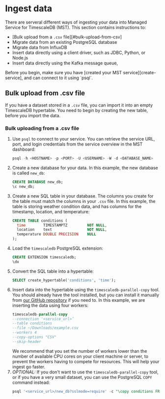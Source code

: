 # Ingest data
There are serveral different ways of ingesting your data into Managed Service for TimescaleDB (MST). This section contains instructions to:
*   [Bulk upload from a `.csv` file][#bulk-upload-from-csv]
*   Migrate data from an existing PostgreSQL database
*   Migrate data from InfluxDB
*   Insert data directly using a client driver, such as JDBC, Python, or Node.js
*   Insert data directly using the Kafka message queue,

<highlight type="important">
Before you begin, make sure you have [created your MST service][create-service], and can connect to it using `psql`.
</highlight>

## Bulk upload from .csv file
If you have a dataset stored in a `.csv` file, you can import it into an empty
TimescaleDB hypertable. You need to begin by creating the new table, before you
import the data.

### Bulk uploading from a .csv file
1.  Use `psql` to connect to your service. You can retrieve the service URL,
    port, and login credentials from the service overview in the MST dashboard:
    ```sql
    psql -h <HOSTNAME> -p <PORT> -U <USERNAME> -W -d <DATABASE_NAME>
    ```
1.  Create a new database for your data. In this example, the new database is
    called `new_db`:
    ```sql
    CREATE DATABASE new_db;
    \c new_db;
    ```
1.  Create a new SQL table in your database. The columns you create for the
    table must match the columns in your `.csv` file. In this example, the table
    is storing weather condition data, and has columns for the timestamp,
    location, and temperature:
    ```sql
    CREATE TABLE conditions (
      time        TIMESTAMPTZ         NOT NULL,
      location    text                NOT NULL,
      temperature DOUBLE PRECISION    NULL
    );
    ```
1.  Load the `timescaledb` PostgreSQL extension:
    ```sql
    CREATE EXTENSION timescaledb;
    \dx
    ```
1.  Convert the SQL table into a hypertable:
    ```sql
    SELECT create_hypertable('conditions', 'time');
    ```
1.  Insert data into the hypertable using the `timescaledb-parallel-copy` tool.
    You should already have the tool installed, but you can install it manually
    from [our GitHub repository][github-parallel-copy] if you need to. In this
    example, we are inserting the data using four workers:
    ```sql
    timescaledb-parallel-copy
    --connection '<service_url>’
    --table conditions
    --file ~/Downloads/example.csv
    --workers 4
    --copy-options "CSV"
    --skip-header
    ```
    We recommend that you set the number of workers lower than the number of
    available CPU cores on your client machine or server, to prevent the workers having to compete for resources. This will help your ingest go faster.
1.  *OPTIONAL:* If you don't want to use the `timescaledb-parallel-copy` tool,
    or if you have a very small dataset, you can use the PostgreSQL `COPY`
    command instead:
    ```sql
    psql '<service_url>/new_db?sslmode=require' -c "\copy conditions FROM <example.csv> WITH (FORMAT CSV, HEADER)"
    ```


[create-service]: /create-a-service/
[github-parallel-copy]: https://github.com/timescale/timescaledb-parallel-copy
